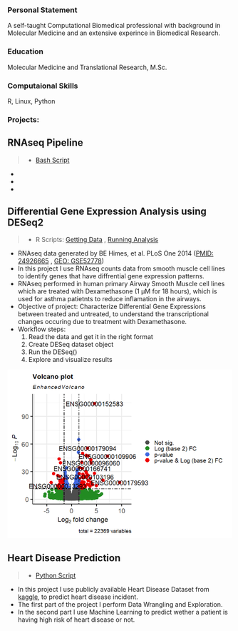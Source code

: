 ### Personal Statement 
A self-taught Computational Biomedical professional with background in Molecular Medicine and an extensive experince in Biomedical Research. 

### Education
Molecular Medicine and Translational Research, M.Sc. 

### Computaional Skills
R, Linux, Python
 
### Projects:
## RNAseq Pipeline

> - [Bash Script](https://github.com/amenamahdami/Amena_Mahdami_Portfolio.github.io/blob/main/RNASeq_pipeline.sh)

-
-
-


## Differential Gene Expression Analysis using DESeq2
> - R Scripts: [Getting Data](https://github.com/amenamahdami/Amena_Mahdami_Portfolio.github.io/blob/main/R/getData_airway.r) , [Running Analysis](https://github.com/amenamahdami/Amena_Mahdami_Portfolio.github.io/blob/main/R/DESeq2_workflow_airway.R)

- RNAseq data generated by BE Himes, et al. PLoS One 2014 ([PMID: 24926665](https://pubmed.ncbi.nlm.nih.gov/24926665/) , [GEO: GSE52778](https://www.ncbi.nlm.nih.gov/geo/query/acc.cgi?acc=GSE52778))
- In this project I use RNAseq counts data from smooth muscle cell lines to identify genes that have diffrential gene expression patterns.
- RNAseq performed in human primary Airway Smooth Muscle cell lines which are treated with Dexamethasone (1 µM for 18 hours), which is used for asthma patietnts to reduce inflamation in the airways.
- Objective of project: Characterize Differential Gene Expressions between treated and untreated, to understand the transcriptional changes occuring due to treatment with Dexamethasone.
- Workflow steps:
  1. Read the data and get it in the right format
  2. Create DESeq dataset object
  3. Run the DESeq()
  4. Explore and visualize results

![Differential Gene Expression Volcano Plot](assets/img/Volcano_plot_airway.png)

  
## Heart Disease Prediction
> - [Python Script](https://github.com/amenamahdami/Amena_Mahdami_Portfolio.github.io/blob/main/Python/ML_Project_Heart_Disease_Prediction.ipynb)

- In this project I use publicly available Heart Disease Dataset from [kaggle](https://www.kaggle.com/datasets/johnsmith88/heart-disease-dataset), to predict heart disease incident.
- The first part of the project I perform Data Wrangling and Exploration.
- In the second part I use Machine Learning to predict wether a patient is having high risk of heart disease or not.


